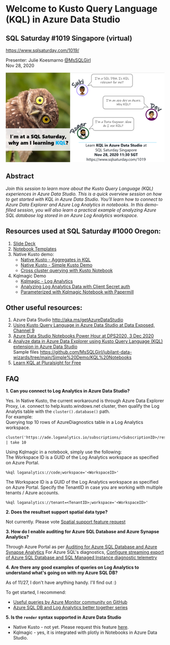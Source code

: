 # Welcome to Kusto Query Language (KQL) in Azure Data Studio 
## SQL Saturday #1019 Singapore (virtual)
https://www.sqlsaturday.com/1019/

Presenter: Julie Koesmarno [@MsSQLGirl](http://twiter.com/MsSQLGirl) \
Nov 28, 2020


![](./media/KQLinADSForSQLSat1019.png)
## Abstract
_Join this session to learn more about the Kusto Query Language (KQL) experiences in Azure Data Studio. This is a quick overview session on how to get started with KQL in Azure Data Studio. You'll learn how to connect to Azure Data Explorer and Azure Log Analytics in notebooks. In this demo-filled session, you will also learn a practical example of analyzing Azure SQL database log stored in an Azure Log Analytics workspace._

## Resources used at SQL Saturday #1000 Oregon:
1. [Slide Deck](https://github.com/MsSQLGirl/jubilant-data-wizards/blob/main/Notebooks%20Presentations/SQL%20Saturday%201019%20Singapore/20201128%20-%20Kusto%20Query%20Language%20(KQL)%20in%20Azure%20Data%20Studio.pptx)
2. [Notebook Templates](https://github.com/MsSQLGirl/jubilant-data-wizards/tree/main/Notebook%20Templates)
3. Native Kusto demo:
    - [Native Kusto - Aggregates in KQL](https://github.com/MsSQLGirl/jubilant-data-wizards/blob/main/Simple%20Demo/Sample%20Notebooks%20-%20Data%20Analysis/NativeKusto-AggregatesInKusto.kql)
    - [Native Kusto - Simple Kusto Demo](https://github.com/MsSQLGirl/jubilant-data-wizards/blob/main/Simple%20Demo/Sample%20Notebooks%20-%20Data%20Analysis/NativeKusto-SimpleKustoNotebook.ipynb)
    - [Cross cluster querying with Kusto Notebook](https://github.com/MsSQLGirl/jubilant-data-wizards/blob/main/Simple%20Demo/KQL%20Notebooks/Demo-NativeKusto-CrossClusterQuery.ipynb)
4. Kqlmagic Demo
    - [Kqlmagic - Log Analytics](https://github.com/MsSQLGirl/jubilant-data-wizards/blob/main/Simple%20Demo/KQL%20Notebooks/Demo-KqlmagicLogAnalyticsWithUserAuth.ipynb)
    - [Analyzing Log Analytics Data with Client Secret auth](https://github.com/MsSQLGirl/jubilant-data-wizards/blob/main/Simple%20Demo/KQL%20Notebooks/Demo-KqlmagicLogAnalyticsWithClientSecret.ipynb)
    - [Parameterized with Kqlmagic Notebook with Papermill](https://github.com/MsSQLGirl/jubilant-data-wizards/blob/main/Simple%20Demo/KQL%20Notebooks/Demo-ExecuteParameterizedNotebookKqlmagicLogAnalyticsWithClientSecret.ipynb)


## Other useful resources:
1. Azure Data Studio http://aka.ms/getAzureDataStudio 
2. [Using Kusto Query Language in Azure Data Studio at Data Exposed, Channel 9](https://www.youtube.com/watch?v=Da1WfrLRl9s)
3. [Azure Data Studio Notebooks Power Hour at DPS2020, 3 Dec 2020](https://dataplatformgeeks.com/dps2020/session/azure-data-studio-notebooks-power-hour/)
4. [Analyze data in Azure Data Explorer using Kusto Query Language (KQL) extension in Azure Data Studio](https://cloudblogs.microsoft.com/sqlserver/2020/09/24/analyze-data-in-azure-data-explorer-using-kusto-query-language-kql-extension-in-azure-data-studio/)  
Sample files https://github.com/MsSQLGirl/jubilant-data-wizards/tree/main/Simple%20Demo/KQL%20Notebooks 
5. [Learn KQL at Pluralsight for Free](https://www.pluralsight.com/courses/kusto-query-language-kql-from-scratch)



## FAQ

**1. Can you connect to Log Analytics in Azure Data Studio?** 

Yes. In Native Kusto, the current workaround is through Azure Data Explorer Proxy, i.e. connect to help.kusto.windows.net cluster, then qualify the Log Analytis table with the `cluster().database()` path.  
For example:  
Querying top 10 rows of AzureDiagnostics table in a Log Analytics workspace.  
```
cluster('https://ade.loganalytics.io/subscriptions/<SubscriptionID>/resourcegroups/<ResourceGroupName>/providers/microsoft.operationalinsights/workspaces/<WorkspaceName>').database('<WorkspaceName>').AzureDiagnostics | take 10
```

Using Kqlmagic in a notebook, simply use the following:  
The Workspace ID is a GUID of the Log Analytics workspace as specified on Azure Portal.
```
%kql loganalytics://code;workspace='<WorkspaceID>'
```

The Workspace ID is a GUID of the Log Analytics workspace as specified on Azure Portal. Specify the TenantID in case you are working with multiple tenants / Azure accounts. 
```
%kql loganalytics://tenant=<TenantID>;workspace='<WorkspaceID>'
```


**2. Does the resultset support spatial data type?**

Not currently. Please vote [Spatial support feature request](https://github.com/microsoft/azuredatastudio/issues/267)

**3. How do I enable auditing for Azure SQL Database and Azure Synapse Analytics?** 

Through Azure Portal as per [Auditing for Azure SQL Database and Azure Synapse Analytics](https://docs.microsoft.com/en-us/azure/azure-sql/database/auditing-overview)
For Azure SQL's diagnostics, [Configure streaming export of Azure SQL Database and SQL Managed Instance diagnostic telemetry](https://docs.microsoft.com/en-us/azure/azure-sql/database/metrics-diagnostic-telemetry-logging-streaming-export-configure?tabs=azure-portal)


**4. Are there any good examples of queries on Log Analytics to understand what's going on with my Azure SQL DB?**

As of 11/27, I don't have anything handy. I'll find out :) 

To get started, I recommend:
* [Useful queries by Azure Monitor community on GitHub](https://github.com/microsoft/AzureMonitorCommunity/tree/master/Azure%20Services/SQL%20databases/Queries)
* [Azure SQL DB and Log Analytics better together series](https://techcommunity.microsoft.com/t5/azure-database-support-blog/azure-sql-db-and-log-analytics-better-together-part-1/ba-p/794833#:~:text=%20AZURE%20SQL%20DB%20AND%20LOG%20ANALYTICS%20BETTER,the%20database%20using%20a%20language%20called...%20More%20)

**5. Is the `render` syntax supported in Azure Data Studio**
* Native Kusto - not yet. Please request this feature [here](https://github.com/microsoft/azuredatastudio/issues).
* Kqlmagic - yes, it is integrated with plotly in Notebooks in Azure Data Studio.
